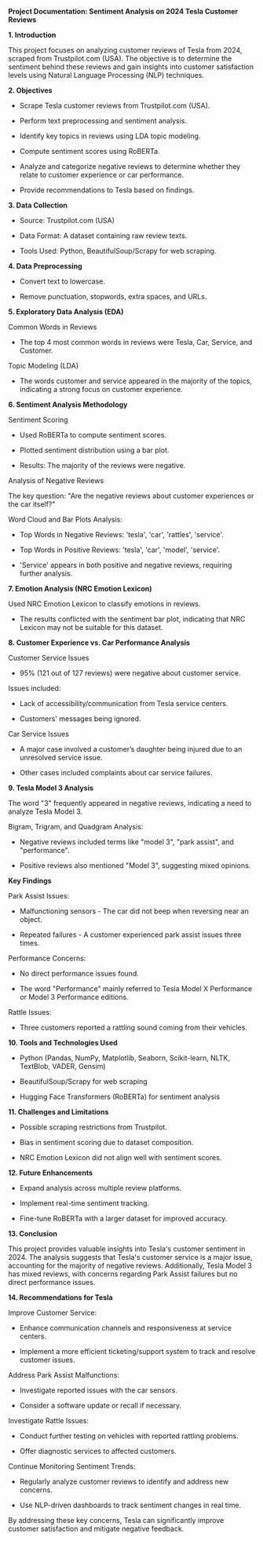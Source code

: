 **Project Documentation: Sentiment Analysis on 2024 Tesla Customer Reviews**
 
**1. Introduction**

This project focuses on analyzing customer reviews of Tesla from 2024, scraped from Trustpilot.com (USA). The objective is to determine the sentiment behind these reviews and gain insights into customer satisfaction levels using Natural Language Processing (NLP) techniques.


 
**2. Objectives**

- Scrape Tesla customer reviews from Trustpilot.com (USA).

- Perform text preprocessing and sentiment analysis.

- Identify key topics in reviews using LDA topic modeling.

- Compute sentiment scores using RoBERTa.

- Analyze and categorize negative reviews to determine whether they relate to customer experience or car performance.

- Provide recommendations to Tesla based on findings.


 
**3. Data Collection**

- Source: Trustpilot.com (USA)

- Data Format: A dataset containing raw review texts.

- Tools Used: Python, BeautifulSoup/Scrapy for web scraping.


 
**4. Data Preprocessing**

- Convert text to lowercase.

- Remove punctuation, stopwords, extra spaces, and URLs.


 
**5. Exploratory Data Analysis (EDA)**

Common Words in Reviews
- The top 4 most common words in reviews were Tesla, Car, Service, and Customer.

 
Topic Modeling (LDA)
- The words customer and service appeared in the majority of the topics, indicating a strong focus on customer experience.


 
**6. Sentiment Analysis Methodology**

Sentiment Scoring
- Used RoBERTa to compute sentiment scores.

- Plotted sentiment distribution using a bar plot.

- Results: The majority of the reviews were negative.

Analysis of Negative Reviews

The key question: "Are the negative reviews about customer experiences or the car itself?"

Word Cloud and Bar Plots Analysis:

- Top Words in Negative Reviews: 'tesla', 'car', 'rattles', 'service'.

- Top Words in Positive Reviews: 'tesla', 'car', 'model', 'service'.

- 'Service' appears in both positive and negative reviews, requiring further analysis.


 
**7. Emotion Analysis (NRC Emotion Lexicon)**

Used NRC Emotion Lexicon to classify emotions in reviews.

- The results conflicted with the sentiment bar plot, indicating that NRC Lexicon may not be suitable for this dataset.



**8. Customer Experience vs. Car Performance Analysis**

Customer Service Issues
- 95% (121 out of 127 reviews) were negative about customer service.


Issues included:

- Lack of accessibility/communication from Tesla service centers.

- Customers' messages being ignored.

 
Car Service Issues

- A major case involved a customer’s daughter being injured due to an unresolved service issue.

- Other cases included complaints about car service failures.


 
**9. Tesla Model 3 Analysis**

The word "3" frequently appeared in negative reviews, indicating a need to analyze Tesla Model 3.

Bigram, Trigram, and Quadgram Analysis:

- Negative reviews included terms like "model 3", "park assist", and "performance".

- Positive reviews also mentioned "Model 3", suggesting mixed opinions.

 
**Key Findings**

Park Assist Issues:

- Malfunctioning sensors - The car did not beep when reversing near an object.

- Repeated failures - A customer experienced park assist issues three times.

Performance Concerns:

- No direct performance issues found.

- The word "Performance" mainly referred to Tesla Model X Performance or Model 3 Performance editions.

Rattle Issues:

- Three customers reported a rattling sound coming from their vehicles.


 
**10. Tools and Technologies Used**

- Python (Pandas, NumPy, Matplotlib, Seaborn, Scikit-learn, NLTK, TextBlob, VADER, Gensim)

- BeautifulSoup/Scrapy for web scraping

- Hugging Face Transformers (RoBERTa) for sentiment analysis



**11. Challenges and Limitations**

- Possible scraping restrictions from Trustpilot.

- Bias in sentiment scoring due to dataset composition.

- NRC Emotion Lexicon did not align well with sentiment scores.


 
**12. Future Enhancements**

- Expand analysis across multiple review platforms.

- Implement real-time sentiment tracking.

- Fine-tune RoBERTa with a larger dataset for improved accuracy.


 
**13. Conclusion**

This project provides valuable insights into Tesla's customer sentiment in 2024. The analysis suggests that Tesla's customer service is a major issue, accounting for the majority of negative reviews. Additionally, Tesla Model 3 has mixed reviews, with concerns regarding Park Assist failures but no direct performance issues.


 
**14. Recommendations for Tesla**


Improve Customer Service:

- Enhance communication channels and responsiveness at service centers.

- Implement a more efficient ticketing/support system to track and resolve customer issues.
  


Address Park Assist Malfunctions:

- Investigate reported issues with the car sensors.

- Consider a software update or recall if necessary.

  

Investigate Rattle Issues:

- Conduct further testing on vehicles with reported rattling problems.

- Offer diagnostic services to affected customers.
  


Continue Monitoring Sentiment Trends:

- Regularly analyze customer reviews to identify and address new concerns.

- Use NLP-driven dashboards to track sentiment changes in real time.


 
By addressing these key concerns, Tesla can significantly improve customer satisfaction and mitigate negative feedback.
